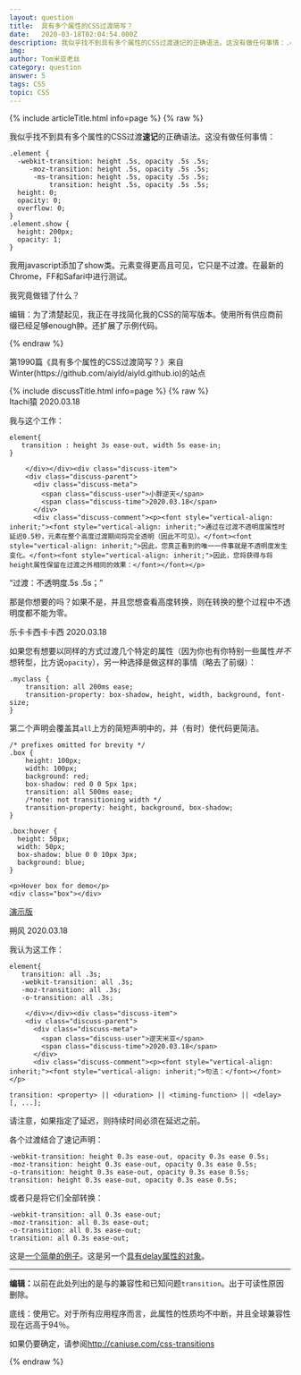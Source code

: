 ```yaml
---
layout: question
title:  具有多个属性的CSS过渡简写？
date:   2020-03-18T02:04:54.000Z
description: 我似乎找不到具有多个属性的CSS过渡速记的正确语法。这没有做任何事情：.element {  -webkit-transition  height ...
img: 
author: Tom米亚老丝
category: question
answer: 5
tags: CSS
topic: CSS
---
```

<div class="article-root">
  <div class="article">
    {% include articleTitle.html info=page %}
    {% raw %}
    <div class="article-content"><p><font style="vertical-align: inherit;"><font style="vertical-align: inherit;">我似乎找不到</font><font style="vertical-align: inherit;">具有多个属性</font><font style="vertical-align: inherit;">的CSS过渡</font></font><strong><font style="vertical-align: inherit;"><font style="vertical-align: inherit;">速记</font></font></strong><font style="vertical-align: inherit;"><font style="vertical-align: inherit;">的正确语法</font><font style="vertical-align: inherit;">。</font><font style="vertical-align: inherit;">这没有做任何事情：</font></font></p>

<pre class="lang-css prettyprint-override"><code>.element {<font></font>
  -webkit-transition: height .5s, opacity .5s .5s;<font></font>
     -moz-transition: height .5s, opacity .5s .5s;<font></font>
      -ms-transition: height .5s, opacity .5s .5s;<font></font>
          transition: height .5s, opacity .5s .5s;<font></font>
  height: 0;<font></font>
  opacity: 0;<font></font>
  overflow: 0;<font></font>
}<font></font>
.element.show {<font></font>
  height: 200px;<font></font>
  opacity: 1;<font></font>
}<font></font>
</code></pre>

<p><font style="vertical-align: inherit;"><font style="vertical-align: inherit;">我用javascript添加了show类。</font><font style="vertical-align: inherit;">元素变得更高且可见，它只是不过渡。</font><font style="vertical-align: inherit;">在最新的Chrome，FF和Safari中进行测试。</font></font></p>

<p><font style="vertical-align: inherit;"><font style="vertical-align: inherit;">我究竟做错了什么？</font></font></p>

<p><font style="vertical-align: inherit;"><font style="vertical-align: inherit;">编辑：为了清楚起见，我正在寻找简化我的CSS的简写版本。</font><font style="vertical-align: inherit;">使用所有供应商前缀已经足够enough肿。</font><font style="vertical-align: inherit;">还扩展了示例代码。</font></font></p></div>
    {% endraw %}
  </div>
  <p class="winter_mark">第1990篇《具有多个属性的CSS过渡简写？》来自Winter(https://github.com/aiyld/aiyld.github.io)的站点</p>
  <div class="discuss-wrapper">
    {% include discussTitle.html info=page %}
    {% raw %}
    <div class="discuss-item">
        <div class="discuss-parent">
          <div class="discuss-meta">
            <span class="discuss-user">Itachi猿</span>
            <span class="discuss-time">2020.03.18</span>
          </div>
          <div class="discuss-comment"><p><font style="vertical-align: inherit;"><font style="vertical-align: inherit;">我与这个工作：</font></font></p>

<pre><code>element{<font></font>
   transition : height 3s ease-out, width 5s ease-in;<font></font>
}<font></font>
</code></pre></div>
        </div></div><div class="discuss-item">
        <div class="discuss-parent">
          <div class="discuss-meta">
            <span class="discuss-user">小胖逆天</span>
            <span class="discuss-time">2020.03.18</span>
          </div>
          <div class="discuss-comment"><p><font style="vertical-align: inherit;"><font style="vertical-align: inherit;">通过在过渡不透明度属性时延迟0.5秒，元素在整个高度过渡期间将完全透明（因此不可见）。</font><font style="vertical-align: inherit;">因此，您真正看到的唯一一件事就是不透明度发生变化。</font><font style="vertical-align: inherit;">因此，您将获得与将height属性保留在过渡之外相同的效果：</font></font></p>

<p><font style="vertical-align: inherit;"><font style="vertical-align: inherit;">“过渡：不透明度.5s .5s；”</font></font></p>

<p><font style="vertical-align: inherit;"><font style="vertical-align: inherit;">那是你想要的吗？</font><font style="vertical-align: inherit;">如果不是，并且您想查看高度转换，则在转换的整个过程中不透明度都不能为零。</font></font></p></div>
        </div></div><div class="discuss-item">
        <div class="discuss-parent">
          <div class="discuss-meta">
            <span class="discuss-user">乐卡卡西卡卡西</span>
            <span class="discuss-time">2020.03.18</span>
          </div>
          <div class="discuss-comment"><p><font style="vertical-align: inherit;"><font style="vertical-align: inherit;">如果您有想要以同样的方式过渡几个特定的属性（因为你也有你特别一些属性</font></font><em><font style="vertical-align: inherit;"><font style="vertical-align: inherit;">并不</font></font></em><font style="vertical-align: inherit;"><font style="vertical-align: inherit;">想转型，比方说</font></font><code>opacity</code><font style="vertical-align: inherit;"><font style="vertical-align: inherit;">），另一种选择是做这样的事情（略去了前缀）：</font></font></p>

<pre><code>.myclass {<font></font>
    transition: all 200ms ease;<font></font>
    transition-property: box-shadow, height, width, background, font-size;<font></font>
}<font></font>
</code></pre>

<p><font style="vertical-align: inherit;"><font style="vertical-align: inherit;">第二个声明会覆盖其</font></font><code>all</code><font style="vertical-align: inherit;"><font style="vertical-align: inherit;">上方的简短声明中的，并（有时）使代码更简洁。</font></font></p>

<p></p><div class="snippet" data-lang="js" data-hide="false" data-console="true" data-babel="false">
<div class="snippet-code">
<pre class="snippet-code-css lang-css prettyprint-override"><code>/* prefixes omitted for brevity */<font></font>
.box {<font></font>
    height: 100px;<font></font>
    width: 100px;<font></font>
    background: red;<font></font>
    box-shadow: red 0 0 5px 1px;<font></font>
    transition: all 500ms ease;<font></font>
    /*note: not transitioning width */<font></font>
    transition-property: height, background, box-shadow;<font></font>
}<font></font>
<font></font>
.box:hover {<font></font>
  height: 50px;<font></font>
  width: 50px;<font></font>
  box-shadow: blue 0 0 10px 3px;<font></font>
  background: blue;<font></font>
}</code></pre>
<pre class="snippet-code-html lang-html prettyprint-override"><code>&lt;p&gt;Hover box for demo&lt;/p&gt;<font></font>
&lt;div class="box"&gt;&lt;/div&gt;</code></pre>
</div>
</div>
<p></p>

<p><a href="http://jsfiddle.net/edelman/sTP4v/" rel="noreferrer"><font style="vertical-align: inherit;"><font style="vertical-align: inherit;">演示版</font></font></a></p></div>
        </div></div><div class="discuss-item">
        <div class="discuss-parent">
          <div class="discuss-meta">
            <span class="discuss-user">朔风</span>
            <span class="discuss-time">2020.03.18</span>
          </div>
          <div class="discuss-comment"><p><font style="vertical-align: inherit;"><font style="vertical-align: inherit;">我认为这工作：</font></font></p>

<pre><code>element{<font></font>
   transition: all .3s;<font></font>
   -webkit-transition: all .3s;<font></font>
   -moz-transition: all .3s;<font></font>
   -o-transition: all .3s;<font></font>
</code></pre></div>
        </div></div><div class="discuss-item">
        <div class="discuss-parent">
          <div class="discuss-meta">
            <span class="discuss-user">逆天米亚</span>
            <span class="discuss-time">2020.03.18</span>
          </div>
          <div class="discuss-comment"><p><font style="vertical-align: inherit;"><font style="vertical-align: inherit;">句法：</font></font></p>

<pre><code>transition: &lt;property&gt; || &lt;duration&gt; || &lt;timing-function&gt; || &lt;delay&gt; [, ...];
</code></pre>

<p><font style="vertical-align: inherit;"><font style="vertical-align: inherit;">请注意，如果指定了延迟，则持续时间必须在延迟之前。</font></font></p>

<p><font style="vertical-align: inherit;"><font style="vertical-align: inherit;">各个过渡结合了速记声明：</font></font></p>

<pre><code>-webkit-transition: height 0.3s ease-out, opacity 0.3s ease 0.5s;<font></font>
-moz-transition: height 0.3s ease-out, opacity 0.3s ease 0.5s;<font></font>
-o-transition: height 0.3s ease-out, opacity 0.3s ease 0.5s;<font></font>
transition: height 0.3s ease-out, opacity 0.3s ease 0.5s;<font></font>
</code></pre>

<p><font style="vertical-align: inherit;"><font style="vertical-align: inherit;">或者只是将它们全部转换：</font></font></p>

<pre><code>-webkit-transition: all 0.3s ease-out;<font></font>
-moz-transition: all 0.3s ease-out;<font></font>
-o-transition: all 0.3s ease-out;<font></font>
transition: all 0.3s ease-out;<font></font>
</code></pre>

<p><font style="vertical-align: inherit;"><font style="vertical-align: inherit;">这是</font></font><a href="http://jsfiddle.net/remibreton/qAxnK/18/" rel="noreferrer"><font style="vertical-align: inherit;"><font style="vertical-align: inherit;">一个简单的例子</font></font></a><font style="vertical-align: inherit;"><font style="vertical-align: inherit;">。</font><font style="vertical-align: inherit;">这是另一个</font></font><a href="http://jsfiddle.net/remibreton/qAxnK/19/" rel="noreferrer"><font style="vertical-align: inherit;"><font style="vertical-align: inherit;">具有delay属性的对象</font></font></a><font style="vertical-align: inherit;"><font style="vertical-align: inherit;">。</font></font></p>

<hr>

<p><strong><font style="vertical-align: inherit;"><font style="vertical-align: inherit;">编辑：</font></font></strong><font style="vertical-align: inherit;"><font style="vertical-align: inherit;">以前在此处列出的是与的兼容性和已知问题</font></font><code>transition</code><font style="vertical-align: inherit;"><font style="vertical-align: inherit;">。</font><font style="vertical-align: inherit;">出于可读性原因删除。</font></font></p>

<p><font style="vertical-align: inherit;"><font style="vertical-align: inherit;">底线：使用它。</font><font style="vertical-align: inherit;">对于所有应用程序而言，此属性的性质均不中断，并且全球兼容性现在远高于94％。</font></font></p>

<p><font style="vertical-align: inherit;"><font style="vertical-align: inherit;">如果仍要确定，请参阅</font></font><a href="http://caniuse.com/css-transitions" rel="noreferrer"><font style="vertical-align: inherit;"><font style="vertical-align: inherit;">http://caniuse.com/css-transitions</font></font></a></p></div>
        </div></div>
    {% endraw %}
  </div>
<div>
